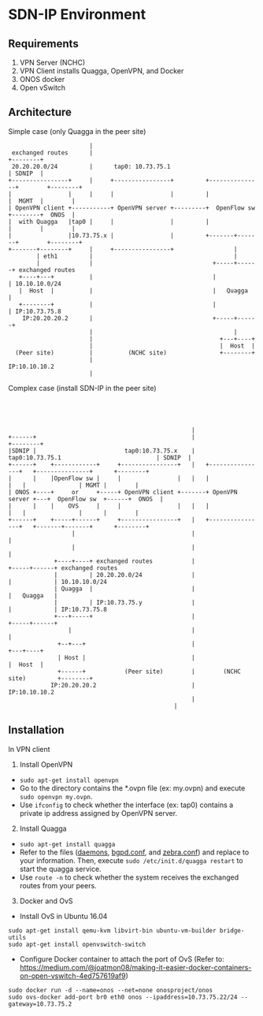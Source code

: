 # SDN-IP Environment
## Requirements
1. VPN Server (NCHC)
2. VPN Client installs Quagga, OpenVPN, and Docker
3. ONOS docker
4. Open vSwitch

## Architecture
Simple case (only Quagga in the peer site)
```
                       |
 exchanged routes      |                                                         +--------+
 20.20.20.0/24         |      tap0: 10.73.75.1                                   | SDNIP  |
+----------------+     |     +----------------+         +---------------+        +--------+
|                |     |     |                |         |               |  MGMT  |        |
| OpenVPN client +-----------+ OpenVPN server +---------+  OpenFlow sw  +--------+  ONOS  |
|  with Quagga   |tap0 |     |                |         |               |        |        |
|                |10.73.75.x |                |         +-------+-------+        +--------+
+-------+--------+     |     +----------------+                 |
        | eth1         |                                        |
        |              |                                  +-----+------+ exchanged routes
   +----+---+          |                                  |            | 10.10.10.0/24
   |  Host  |          |                                  |   Quagga   |
   +--------+          |                                  |            | IP:10.73.75.8
    IP:20.20.20.2      |                                  +-----+------+
                       |                                        |
                       |                                    +---+----+
                       |                                    |  Host  |
  (Peer site)          |          (NCHC site)               +--------+
                       |                                     IP:10.10.10.2
                       |

```
Complex case (install SDN-IP in the peer site)
```




                                                    |
+------+                                            |                                               +--------+
|SDNIP |                         tap0:10.73.75.x    |     tap0:10.73.75.1                           | SDNIP  |
+------+    +------------+     +----------------+   |   +----------------+   +---------------+      +--------+
|      |    |OpenFlow sw |     |                |   |   |                |   |               | MGMT |        |
| ONOS +----+     or     +-----+ OpenVPN client +-------+ OpenVPN server +---+  OpenFlow sw  +------+  ONOS  |
|      |    |    OVS     |     |                |   |   |                |   |               |      |        |
+------+    +-----+------+     +----------------+   |   +----------------+   +-------+-------+      +--------+
                  |                                 |                                |
                  |                                 |                                |
             +----+----+ exchanged routes           |                          +-----+------+ exchanged routes
             |         | 20.20.20.0/24              |                          |            | 10.10.10.0/24
             | Quagga  |                            |                          |   Quagga   |
             |         | IP:10.73.75.y              |                          |            | IP:10.73.75.8
             +---+-----+                            |                          +-----+------+
                 |                                  |                                |
              +--+---+                              |                            +---+----+
              | Host |                              |                            |  Host  |
              +------+           (Peer site)        |        (NCHC site)         +--------+
            IP:20.20.20.2                           |                             IP:10.10.10.2
                                                    |
                                               |
```

## Installation
In VPN client
1. Install OpenVPN
* ```sudo apt-get install openvpn```
* Go to the directory contains the *.ovpn file (ex: my.ovpn) and execute ```sudo openvpn my.ovpn```.
* Use ```ifconfig``` to check whether the interface (ex: tap0) contains a private ip address assigned by OpenVPN server. 
2. Install Quagga
* ```sudo apt-get install quagga```
* Refer to the files ([daemons](https://github.com/hujw/SDN-IP/blob/master/daemons), [bgpd.conf](https://github.com/hujw/SDN-IP/blob/master/network-cfg.json), and [zebra.conf](https://github.com/hujw/SDN-IP/blob/master/zebra.conf.example)) and replace to your information. Then, execute ```sudo /etc/init.d/quagga restart``` to start the quagga service.
* Use ```route -n``` to check whether the system receives the exchanged routes from your peers.
3. Docker and OvS
* Install OvS in Ubuntu 16.04
```
sudo apt-get install qemu-kvm libvirt-bin ubuntu-vm-builder bridge-utils 
sudo apt-get install openvswitch-switch
```
* Configure Docker container to attach the port of OvS (Refer to: https://medium.com/@joatmon08/making-it-easier-docker-containers-on-open-vswitch-4ed757619af9)
```
sudo docker run -d --name=onos --net=none onosproject/onos
sudo ovs-docker add-port br0 eth0 onos --ipaddress=10.73.75.22/24 --gateway=10.73.75.2
```
